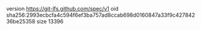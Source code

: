 version https://git-lfs.github.com/spec/v1
oid sha256:2993ecbcfa4c594f6ef3ba757ad8ccab698d0160847a33f9c42784236be25358
size 13396
